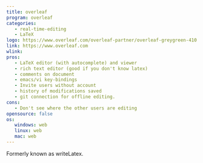 ```yaml
---
title: overleaf
program: overleaf
categories:
   - real-time-editing
   - LaTeX
logo: https://www.overleaf.com/overleaf-partner/overleaf-greygreen-410.png
link: https://www.overleaf.com
wlink: 
pros:
   - LaTeX editor (with autocomplete) and viewer
   - rich text editor (good if you don't know latex)
   - comments on document
   - emacs/vi key-bindings
   - Invite users without account
   - history of modifications saved
   - git connection for offline editing.
cons:
   - Don't see where the other users are editing
opensource: false
os:
   windows: web
   linux: web
   mac: web
---
```


Formerly known as writeLatex.

